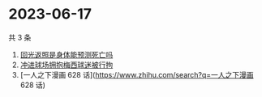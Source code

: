 # 2023-06-17

共 3 条

<!-- BEGIN -->
<!-- 最后更新时间 Sat Jun 17 2023 11:08:29 GMT+0800 (China Standard Time) -->

1. [回光返照是身体能预测死亡吗](https://www.zhihu.com/search?q=回光返照是身体能预测死亡吗)
1. [冲进球场拥抱梅西球迷被行拘](https://www.zhihu.com/search?q=冲进球场拥抱梅西球迷被行拘)
1. [一人之下漫画 628 话](https://www.zhihu.com/search?q=一人之下漫画 628 话)

<!-- END -->
